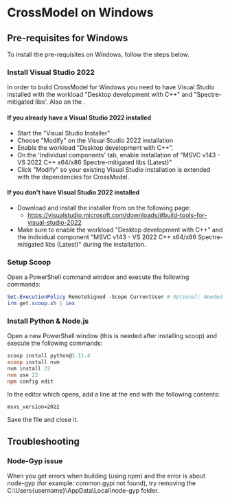 # CrossModel on Windows

## Pre-requisites for Windows

To install the pre-requisites on Windows, follow the steps below.

### Install Visual Studio 2022

In order to build CrossModel for Windows you need to have Visual Studio installed with the workload "Desktop development with C++" and "Spectre-mitigated libs'.
Also on the .

#### If you already have a Visual Studio 2022 installed

- Start the "Visual Studio Installer"
- Choose "Modify" on the Visual Studio 2022 installation
- Enable the workload "Desktop development with C++".
- On the 'Individual components' tab, enable installation of "MSVC v143 - VS 2022 C++ x64/x86 Spectre-mitigated libs (Latest)"
- Click "Modify" so your existing Visual Studio installation is extended with the dependencies for CrossModel.

#### If you don't have Visual Studio 2022 installed

- Download and install the installer from on the following page:
   - <https://visualstudio.microsoft.com/downloads/#build-tools-for-visual-studio-2022>
- Make sure to enable the workload "Desktop development with C++" and the individual component "MSVC v143 - VS 2022 C++ x64/x86 Spectre-mitigated libs (Latest)" during the installation.

### Setup Scoop

Open a PowerShell command window and execute the following commands:

```powershell
Set-ExecutionPolicy RemoteSigned -Scope CurrentUser # Optional: Needed to run a remote script the first time
irm get.scoop.sh | iex
```

### Install Python & Node.js

Open a new PowerShell window (this is needed after installing scoop) and execute the following commands:

```powershell
scoop install python@3.11.4
scoop install nvm
nvm install 22
nvm use 22
npm config edit
```

In the editor which opens, add a line at the end with the following contents:

```
msvs_version=2022
```

Save the file and close it.

## Troubleshooting

### Node-Gyp issue

When you get errors when building (using npm) and the error is about node-gyp (for example: common.gypi not found), try removing the C:\Users\{username}\AppData\Local\node-gyp folder.
